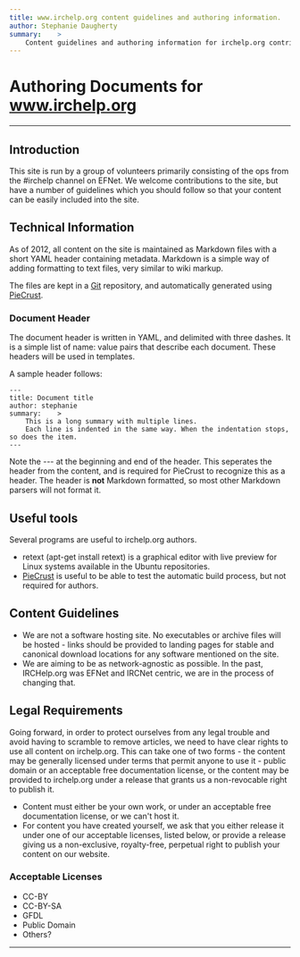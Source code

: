 ```yaml
---
title: www.irchelp.org content guidelines and authoring information.
author: Stephanie Daugherty
summary:	>
	Content guidelines and authoring information for irchelp.org contributors and staff.
---
```


# Authoring Documents for www.irchelp.org

* * *

## Introduction

This site is run by a group of volunteers primarily consisting of the ops from the #irchelp channel on EFNet. We welcome contributions to the site, but have a number of guidelines which you should
follow so that your content can be easily included into the site.


## Technical Information

As of 2012, all content on the site is maintained as Markdown files with a short YAML header containing metadata. Markdown is a simple way of adding formatting to text files, very similar to wiki markup.

The files are kept in a [Git](http://git-scm.org) repository, and automatically generated using [PieCrust](http://bolt80.com/piecrust/).

### Document Header
The document header is written in YAML, and delimited with three dashes. It is a simple list of name: value pairs that describe each document. These headers will be used in templates.

A sample header follows:

	---
	title: Document title
	author: stephanie
	summary:	>
		This is a long summary with multiple lines.
		Each line is indented in the same way. When the indentation stops, so does the item.
	---

Note the --- at the beginning and end of the header. This seperates the header from the content, and is required for PieCrust to recognize this as a header. The header is **not** Markdown formatted, so most other Markdown parsers will not format it.


## Useful tools

Several programs are useful to irchelp.org authors.

  * retext (apt-get install retext) is a graphical editor with live preview for Linux systems available in the Ubuntu repositories.
  * [PieCrust](http://bolt80.com/piecrust/) is useful to be able to test the automatic build process, but not required for authors.



## Content Guidelines
  * We are not a software hosting site. No executables or archive files will be hosted - links should be provided to landing pages for stable and canonical download locations for any software mentioned on the site.
  * We are aiming to be as network-agnostic as possible. In the past, IRCHelp.org was EFNet and IRCNet centric, we are in the process of changing that.

## Legal Requirements

Going forward, in order to protect ourselves from any legal trouble and avoid having to scramble to remove articles, we need to have clear rights to use all content on irchelp.org. This can take one of two forms - the content may be generally licensed under terms that permit anyone to use it - public domain or an acceptable free documentation license, or the content may be provided to irchelp.org under a release that grants us a non-revocable right to publish it.

  * Content must either be your own work, or under an acceptable free documentation license, or we can't host it.
  * For content you have created yourself, we ask that you either release it under one of our acceptable licenses, listed below, or provide a release giving us a non-exclusive, royalty-free, perpetual right to publish your content on our website.

### Acceptable Licenses
  * CC-BY
  * CC-BY-SA
  * GFDL
  * Public Domain
  * Others?

* * *


